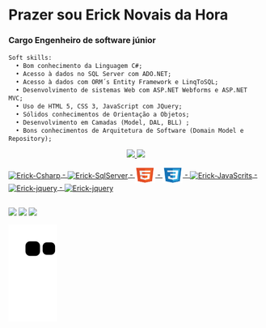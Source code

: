 # Prazer sou Erick Novais da Hora
<div>
  <p>
    <h3>Cargo Engenheiro de software júnior</h3>

    Soft skills:
      •	Bom conhecimento da Linguagem C#;
      •	Acesso à dados no SQL Server com ADO.NET;
      •	Acesso à dados com ORM´s Entity Framework e LinqToSQL;
      •	Desenvolvimento de sistemas Web com ASP.NET Webforms e ASP.NET MVC;
      •	Uso de HTML 5, CSS 3, JavaScript com JQuery;
      •	Sólidos conhecimentos de Orientação a Objetos;
      •	Desenvolvimento em Camadas (Model, DAL, BLL) ;
      •	Bons conhecimentos de Arquitetura de Software (Domain Model e Repository);
  </p> 
</dvi>

<div align="center">
  <a href="https://github.com/ericknovais">
  <img height="180em" src="https://github-readme-stats.vercel.app/api?username=ericknovais&show_icons=true&theme=github_dark&include_all_commits=true&count_private=true"/>
  <img height="180em" src="https://github-readme-stats.vercel.app/api/top-langs/?username=ericknovais&layout=compact&langs_count=7&theme=github_dark"/>
</div>
<div style="display: inline_block"><br>
  <img align="center" alt="Erick-Csharp" height="30" width="40" src="https://cdn.jsdelivr.net/gh/devicons/devicon/icons/csharp/csharp-original.svg">
  -
  <img align="center" alt="Erick-SqlServer" height="25" width="40" src="https://cdn.jsdelivr.net/gh/devicons/devicon/icons/microsoftsqlserver/microsoftsqlserver-plain.svg"/>
  -
  <img align="center" alt="Erick-HTML" height="30" width="40" src="https://raw.githubusercontent.com/devicons/devicon/master/icons/html5/html5-original.svg">
  -
  <img align="center" alt="Erick-CSS" height="30" width="40" src="https://raw.githubusercontent.com/devicons/devicon/master/icons/css3/css3-original.svg">
  -
  <img align="center" alt="Erick-JavaScrits" height="30" width="40" src="https://cdn.jsdelivr.net/gh/devicons/devicon/icons/javascript/javascript-plain.svg">
  -
  <img align="center" alt="Erick-jquery" height="30" width="40" src="https://cdn.jsdelivr.net/gh/devicons/devicon/icons/jquery/jquery-plain-wordmark.svg">
  -
  <img align="center" alt="Erick-jquery" height="30" width="40" src="https://cdn.jsdelivr.net/gh/devicons/devicon/icons/typescript/typescript-original.svg">
  <img align="right"  height="150" style="border-radius:50px;">
</div>
  
  ##
  
 
<div> 
   <a href="https://instagram.com/novaisdh" target="_blank"><img src="https://img.shields.io/badge/-Instagram-%23E4405F?style=for-the-badge&logo=instagram&logoColor=white" target="_blank"></a>
 <a href="https://www.linkedin.com/in/ericknovais" target="_blank"><img src="https://img.shields.io/badge/-LinkedIn-%230077B5?style=for-the-badge&logo=linkedin&logoColor=white" target="_blank"></a>
  <a href = "mailto:erick.hora@outlook.com"><img src="https://img.shields.io/badge/-Email-%23333?style=for-the-badge&logo=gmail&logoColor=white" target="_blank"></a>
  
 
  ![Snake animation](https://github.com/ericknovais/ericknovais/blob/output/github-contribution-grid-snake.svg)
 
</div>
